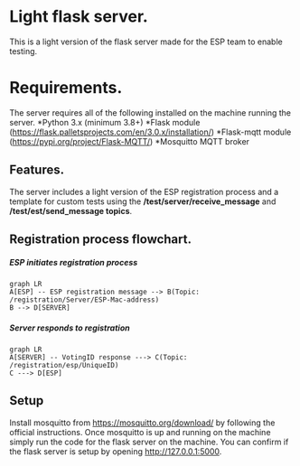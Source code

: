 # Light flask server.

This is a light version of the flask server made for the ESP team to enable testing.

# Requirements.

The server requires all of the following installed on the machine running the server.
*Python 3.x (minimum 3.8+)
*Flask module  (https://flask.palletsprojects.com/en/3.0.x/installation/)
*Flask-mqtt module  (https://pypi.org/project/Flask-MQTT/)
*Mosquitto MQTT broker

## Features.

The server includes a light version of the ESP registration process and a template for custom tests using the **/test/server/receive_message** and **/test/est/send_message topics**.

## Registration process flowchart.
##### ESP initiates registration process
```mermaid
graph LR
A[ESP] -- ESP registration message --> B(Topic: /registration/Server/ESP-Mac-address)
B --> D[SERVER]
```
##### Server responds to registration
```mermaid
graph LR
A[SERVER] -- VotingID response ---> C(Topic: /registration/esp/UniqueID)
C ---> D[ESP]
```
## Setup
Install mosquitto from https://mosquitto.org/download/ by following the official instructions. Once mosquitto is up and running on the machine simply run the code for the flask server on the machine. You can confirm if the flask server is setup by opening http://127.0.0.1:5000.
